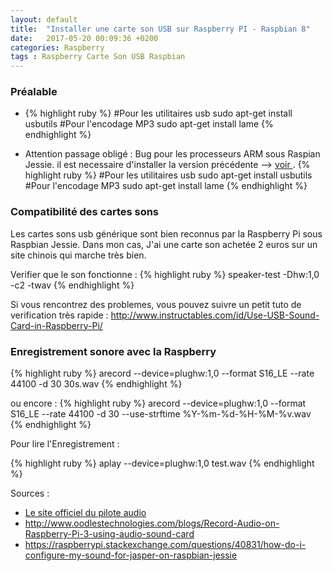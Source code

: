 ```yaml
---
layout: default
title:  "Installer une carte son USB sur Raspberry PI - Raspbian 8"
date:   2017-05-20 00:09:36 +0200
categories: Raspberry 
tags : Raspberry Carte Son USB Raspbian
---
```


<h3>Préalable</h3>

<ul>
<li>

{% highlight ruby %}
#Pour les utilitaires usb
sudo apt-get install usbutils
#Pour l'encodage MP3
sudo apt-get install lame
{% endhighlight %}

</li>

<li> Attention passage obligé : Bug pour les processeurs ARM sous Raspian Jessie. il est necessaire d'installer la version précédente --> <a href ="http://stackoverflow.com/questions/24629915/multiple-files-created-by-arecord" target="_blanck">voir </a> . 
{% highlight ruby %}
#Pour les utilitaires usb
sudo apt-get install usbutils
#Pour l'encodage MP3
sudo apt-get install lame
{% endhighlight %}


</li>


</ul>


<h3>Compatibilité des cartes sons</h3>
Les cartes sons usb générique sont bien reconnus par la Raspberry Pi sous Raspbian Jessie. 
Dans mon cas, J'ai une carte son achetée 2 euros sur un site chinois qui marche très bien.

Verifier que le son fonctionne : 
{% highlight ruby %}
speaker-test -Dhw:1,0 -c2 -twav
{% endhighlight %}



Si vous rencontrez des problemes, vous pouvez suivre un petit tuto de verification très rapide : 
<a href="http://www.instructables.com/id/Use-USB-Sound-Card-in-Raspberry-Pi/" target="_blanck">http://www.instructables.com/id/Use-USB-Sound-Card-in-Raspberry-Pi/</a>




<h3>Enregistrement sonore avec la Raspberry</h3>

{% highlight ruby %}
arecord --device=plughw:1,0 --format S16_LE --rate 44100 -d 30 30s.wav
{% endhighlight %}


ou encore : 
{% highlight ruby %}
arecord --device=plughw:1,0 --format S16_LE --rate 44100 -d 30 --use-strftime %Y-%m-%d-%H-%M-%v.wav
{% endhighlight %}

Pour lire l'Enregistrement :

{% highlight ruby %}
aplay --device=plughw:1,0 test.wav
{% endhighlight %}



Sources :

<ul>
    <li>
    <a href="http://www.alsa-project.org/main/index.php/Matrix:Module-usb-audio" target="_blanck">Le site officiel du pilote audio</a>
    </li>
    <li>
    <a href="http://www.oodlestechnologies.com/blogs/Record-Audio-on-Raspberry-Pi-3-using-audio-sound-card" target="_blanck">http://www.oodlestechnologies.com/blogs/Record-Audio-on-Raspberry-Pi-3-using-audio-sound-card</a>
    </li>
    <li>
    <a href="https://raspberrypi.stackexchange.com/questions/40831/how-do-i-configure-my-sound-for-jasper-on-raspbian-jessie">https://raspberrypi.stackexchange.com/questions/40831/how-do-i-configure-my-sound-for-jasper-on-raspbian-jessie</a>
    </li>
    
</ul>
